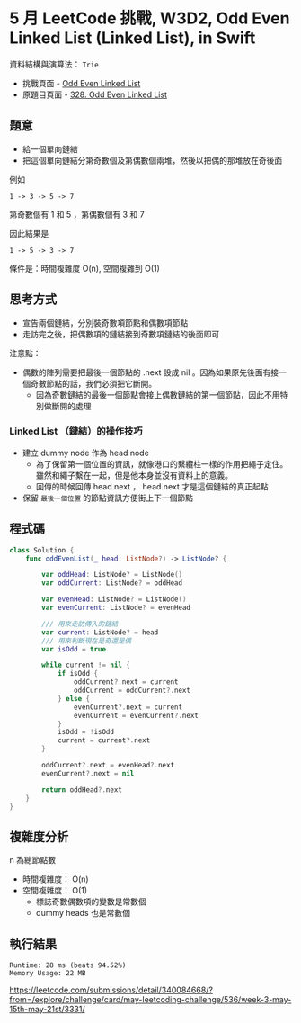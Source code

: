 # 5 月 LeetCode 挑戰, W3D2, Odd Even Linked List (Linked List), in Swift

資料結構與演算法： `Trie`

- 挑戰頁面 - [Odd Even Linked List](https://leetcode.com/explore/challenge/card/may-leetcoding-challenge/536/week-3-may-15th-may-21st/3331/)
- 原題目頁面 - [328. Odd Even Linked List](https://leetcode.com/problems/odd-even-linked-list/)

## 題意

- 給一個單向鏈結
- 把這個單向鏈結分第奇數個及第偶數個兩堆，然後以把偶的那堆放在奇後面

例如

``` text
1 -> 3 -> 5 -> 7
```

第奇數個有 1 和 5 ，第偶數個有 3 和 7

因此結果是

``` text
1 -> 5 -> 3 -> 7
```

條件是：時間複雜度 O(n), 空間複雜到 O(1)

## 思考方式

- 宣告兩個鏈結，分別裝奇數項節點和偶數項節點
- 走訪完之後，把偶數項的鏈結接到奇數項鏈結的後面即可

注意點：

- 偶數的陣列需要把最後一個節點的 .next 設成 nil 。因為如果原先後面有接一個奇數節點的話，我們必須把它斷開。
  - 因為奇數鏈結的最後一個節點會接上偶數鏈結的第一個節點，因此不用特別做斷開的處理

### Linked List （鏈結）的操作技巧

- 建立 dummy node 作為 head node
  - 為了保留第一個位置的資訊，就像港口的繫纜柱一樣的作用把繩子定住。雖然和繩子繫在一起，但是他本身並沒有資料上的意義。
  - 回傳的時候回傳 head.next ， head.next 才是這個鏈結的真正起點
- 保留 `最後一個位置` 的節點資訊方便街上下一個節點

## 程式碼

``` swift
class Solution {
    func oddEvenList(_ head: ListNode?) -> ListNode? {

        var oddHead: ListNode? = ListNode()
        var oddCurrent: ListNode? = oddHead

        var evenHead: ListNode? = ListNode()
        var evenCurrent: ListNode? = evenHead

        /// 用來走訪傳入的鏈結
        var current: ListNode? = head
        /// 用來判斷現在是奇還是偶
        var isOdd = true

        while current != nil {
            if isOdd {
                oddCurrent?.next = current
                oddCurrent = oddCurrent?.next
            } else {
                evenCurrent?.next = current
                evenCurrent = evenCurrent?.next
            }
            isOdd = !isOdd
            current = current?.next
        }

        oddCurrent?.next = evenHead?.next
        evenCurrent?.next = nil

        return oddHead?.next
    }
}
```

## 複雜度分析

n 為總節點數

- 時間複雜度： O(n)
- 空間複雜度： O(1)
  - 標誌奇數偶數項的變數是常數個
  - dummy heads 也是常數個

## 執行結果

``` text
Runtime: 28 ms (beats 94.52%)
Memory Usage: 22 MB
```

https://leetcode.com/submissions/detail/340084668/?from=/explore/challenge/card/may-leetcoding-challenge/536/week-3-may-15th-may-21st/3331/